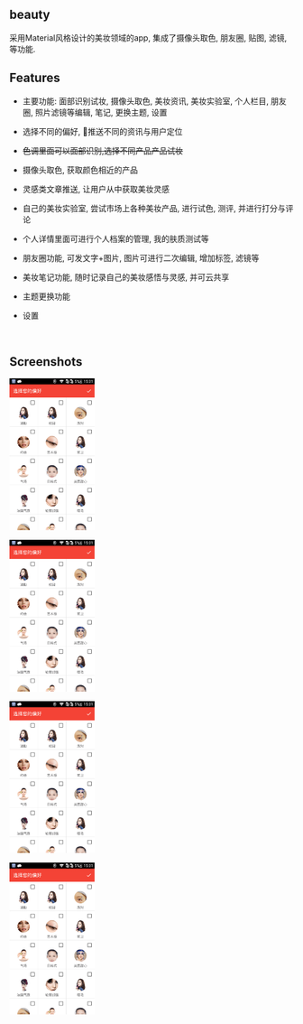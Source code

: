 ## beauty

采用Material风格设计的美妆领域的app, 集成了摄像头取色, 朋友圈, 贴图, 滤镜, 等功能. 



## Features

- 主要功能: 面部识别试妆, 摄像头取色, 美妆资讯, 美妆实验室, 个人栏目, 朋友圈, 照片滤镜等编辑, 笔记, 更换主题, 设置
  
- 选择不同的偏好, 推送不同的资讯与用户定位
  
- ~~色调里面可以面部识别,选择不同产品产品试妆~~
  
- 摄像头取色, 获取颜色相近的产品
  
- 灵感类文章推送, 让用户从中获取美妆灵感
  
- 自己的美妆实验室, 尝试市场上各种美妆产品, 进行试色, 测评, 并进行打分与评论
  
- 个人详情里面可进行个人档案的管理, 我的肤质测试等
  
- 朋友圈功能, 可发文字+图片, 图片可进行二次编辑, 增加标签, 滤镜等
  
- 美妆笔记功能, 随时记录自己的美妆感悟与灵感, 并可云共享
  
- 主题更换功能
  
- 设置
  
  ​

## Screenshots

<a href="art/00.png"><img src="Screenshots/Screenshot_2016-11-10-15-31-58.png" width="30%"/></a>

<a href="art/00.png"><img src="Screenshots/Screenshot_2016-11-10-15-31-58.png" width="30%"/></a>

<a href="art/00.png"><img src="Screenshots/Screenshot_2016-11-10-15-31-58.png" width="30%"/></a>

<a href="art/00.png"><img src="Screenshots/Screenshot_2016-11-10-15-31-58.png" width="30%"/></a>